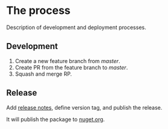 # The process

Description of development and deployment processes.

## Development

1. Create a new feature branch from *master*.
1. Create PR from the feature branch to *master*.
1. Squash and merge RP.

## Release

Add [release notes](https://github.com/sgaliamov/illuminator/releases/new), define version tag, and publish the release.

It will publish the package to [nuget.org](https://www.nuget.org/packages/illuminator/).
